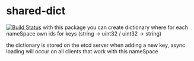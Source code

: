# shared-dict
[![Build Status](https://travis-ci.com/d-enk/shared-dict.svg?branch=master)](https://travis-ci.com/d-enk/shared-dict)
with this package you can create dictionary where for each nameSpace own ids for keys 
(string -> uint32 / uint32 -> string)

the dictionary is stored on the etcd server
when adding a new key, async loading will occur on all clients that work with this nameSpace
